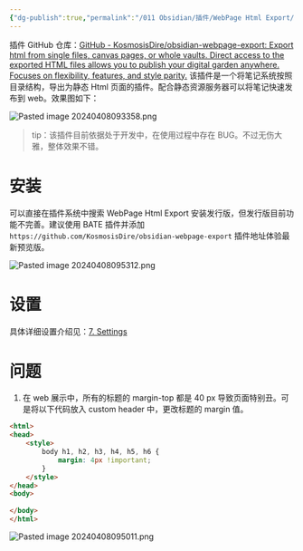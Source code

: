 ```yaml
---
{"dg-publish":true,"permalink":"/011 Obsidian/插件/WebPage Html Export/","dgPassFrontmatter":true,"created":"2024-04-08T09:30:41.428+08:00","updated":"2024-06-01T10:49:15.256+08:00"}
---
```


插件 GitHub 仓库：[GitHub - KosmosisDire/obsidian-webpage-export: Export html from single files, canvas pages, or whole vaults. Direct access to the exported HTML files allows you to publish your digital garden anywhere. Focuses on flexibility, features, and style parity.](https://github.com/KosmosisDire/obsidian-webpage-export)
该插件是一个将笔记系统按照目录结构，导出为静态 Html 页面的插件。配合静态资源服务器可以将笔记快速发布到 web。效果图如下：

![Pasted image 20240408093358.png](/img/user/$/$Sys999%20Attachment/Pasted%20image%2020240408093358.png)

> tip：该插件目前依据处于开发中，在使用过程中存在 BUG。不过无伤大雅，整体效果不错。
# 安装

可以直接在插件系统中搜索 WebPage Html Export 安装发行版，但发行版目前功能不完善。建议使用 BATE 插件并添加 `https://github.com/KosmosisDire/obsidian-webpage-export` 插件地址体验最新预览版。

![Pasted image 20240408095312.png](/img/user/$/$Sys999%20Attachment/Pasted%20image%2020240408095312.png)
# 设置

具体详细设置介绍见：[7. Settings](https://docs.obsidianweb.net/getting-started/7.-settings.html)
# 问题

1. 在 web 展示中，所有的标题的 margin-top 都是 40 px 导致页面特别丑。可是将以下代码放入 custom header 中，更改标题的 margin 值。

```html
<html>  
<head>  
    <style>  
        body h1, h2, h3, h4, h5, h6 {  
            margin: 4px !important;  
        }  
    </style>  
</head>  
<body>  
  
</body>  
</html>
```

![Pasted image 20240408095011.png](/img/user/$/$Sys999%20Attachment/Pasted%20image%2020240408095011.png)